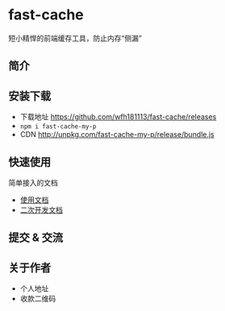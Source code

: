 # fast-cache
短小精悍的前端缓存工具，防止内存“侧漏”

## 简介

## 安装下载

- 下载地址 
https://github.com/wfh181113/fast-cache/releases
-  `npm i fast-cache-my-p`
- CDN
 http://unpkg.com/fast-cache-my-p/release/bundle.js
## 快速使用
简单接入的文档

- [使用文档](./doc/use/README.md)
- [二次开发文档](./doc/dev/README.md)

## 提交 & 交流

## 关于作者

- 个人地址
- 收款二维码